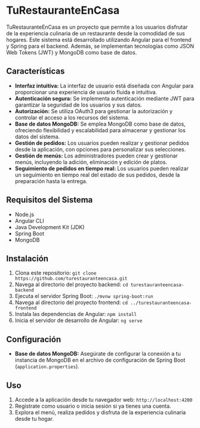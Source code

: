 # TuRestauranteEnCasa

TuRestauranteEnCasa es un proyecto que permite a los usuarios disfrutar de la experiencia culinaria de un restaurante desde la comodidad de sus hogares. Este sistema está desarrollado utilizando Angular para el frontend y Spring para el backend. Además, se implementan tecnologías como JSON Web Tokens (JWT) y MongoDB como base de datos.

## Características

- **Interfaz intuitiva:** La interfaz de usuario está diseñada con Angular para proporcionar una experiencia de usuario fluida e intuitiva.
- **Autenticación segura:** Se implementa autenticación mediante JWT para garantizar la seguridad de los usuarios y sus datos.
- **Autorización:** Se utiliza OAuth3 para gestionar la autorización y controlar el acceso a los recursos del sistema.
- **Base de datos MongoDB:** Se emplea MongoDB como base de datos, ofreciendo flexibilidad y escalabilidad para almacenar y gestionar los datos del sistema.
- **Gestión de pedidos:** Los usuarios pueden realizar y gestionar pedidos desde la aplicación, con opciones para personalizar sus selecciones.
- **Gestión de menús:** Los administradores pueden crear y gestionar menús, incluyendo la adición, eliminación y edición de platos.
- **Seguimiento de pedidos en tiempo real:** Los usuarios pueden realizar un seguimiento en tiempo real del estado de sus pedidos, desde la preparación hasta la entrega.

## Requisitos del Sistema

- Node.js
- Angular CLI
- Java Development Kit (JDK)
- Spring Boot
- MongoDB

## Instalación

1. Clona este repositorio: `git clone https://github.com/turestauranteencasa.git`
2. Navega al directorio del proyecto backend: `cd turestauranteencasa-backend`
3. Ejecuta el servidor Spring Boot: `./mvnw spring-boot:run`
4. Navega al directorio del proyecto frontend: `cd ../turestauranteencasa-frontend`
5. Instala las dependencias de Angular: `npm install`
6. Inicia el servidor de desarrollo de Angular: `ng serve`

## Configuración

- **Base de datos MongoDB:** Asegúrate de configurar la conexión a tu instancia de MongoDB en el archivo de configuración de Spring Boot (`application.properties`).

## Uso

1. Accede a la aplicación desde tu navegador web: `http://localhost:4200`
2. Regístrate como usuario o inicia sesión si ya tienes una cuenta.
3. Explora el menú, realiza pedidos y disfruta de la experiencia culinaria desde tu hogar.
